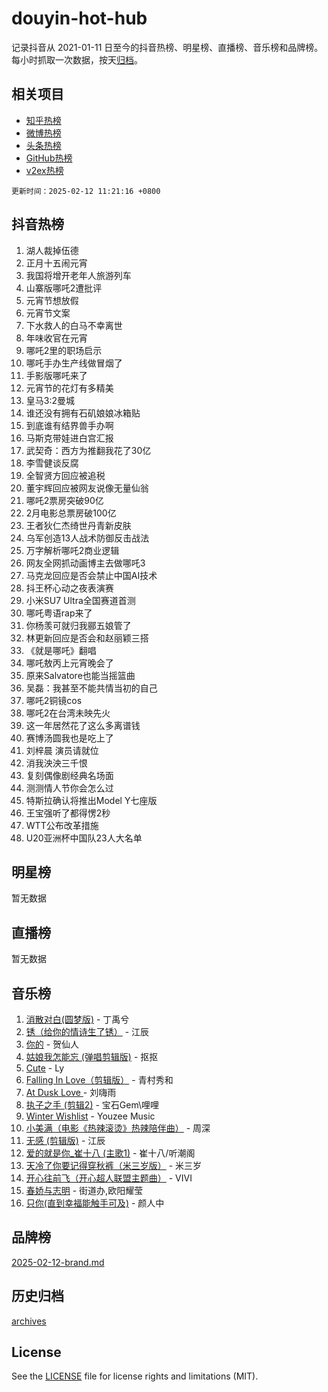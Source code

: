 # douyin-hot-hub

记录抖音从 2021-01-11 日至今的抖音热榜、明星榜、直播榜、音乐榜和品牌榜。每小时抓取一次数据，按天[归档](archives)。

## 相关项目

- [知乎热榜](https://github.com/lonnyzhang423/zhihu-hot-hub)
- [微博热榜](https://github.com/lonnyzhang423/weibo-hot-hub)
- [头条热榜](https://github.com/lonnyzhang423/toutiao-hot-hub)
- [GitHub热榜](https://github.com/lonnyzhang423/github-hot-hub)
- [v2ex热榜](https://github.com/lonnyzhang423/v2ex-hot-hub)


`更新时间：2025-02-12 11:21:16 +0800`

## 抖音热榜

1. 湖人裁掉伍德
1. 正月十五闹元宵
1. 我国将增开老年人旅游列车
1. 山寨版哪吒2遭批评
1. 元宵节想放假
1. 元宵节文案
1. 下水救人的白马不幸离世
1. 年味收官在元宵
1. 哪吒2里的职场启示
1. 哪吒手办生产线做冒烟了
1. 手影版哪吒来了
1. 元宵节的花灯有多精美
1. 皇马3:2曼城
1. 谁还没有拥有石矶娘娘冰箱贴
1. 到底谁有结界兽手办啊
1. 马斯克带娃进白宫汇报
1. 武契奇：西方为推翻我花了30亿
1. 李雪健谈反腐
1. 全智贤方回应被追税
1. 董宇辉回应被网友说像无量仙翁
1. 哪吒2票房突破90亿
1. 2月电影总票房破100亿
1. 王者狄仁杰绮世丹青新皮肤
1. 乌军创造13人战术防御反击战法
1. 万字解析哪吒2商业逻辑
1. 网友全网抓动画博主去做哪吒3
1. 马克龙回应是否会禁止中国AI技术
1. 抖王杯心动之夜表演赛
1. 小米SU7 Ultra全国赛道首测
1. 哪吒粤语rap来了
1. 你杨羡可就归我郦五娘管了
1. 林更新回应是否会和赵丽颖三搭
1. 《就是哪吒》翻唱
1. 哪吒敖丙上元宵晚会了
1. 原来Salvatore也能当摇篮曲
1. 吴磊：我甚至不能共情当初的自己
1. 哪吒2铜镜cos
1. 哪吒2在台湾未映先火
1. 这一年居然花了这么多离谱钱
1. 赛博汤圆我也是吃上了
1. 刘梓晨 演员请就位
1. 消我泱泱三千恨
1. 复刻偶像剧经典名场面
1. 测测情人节你会怎么过
1. 特斯拉确认将推出Model Y七座版
1. 王宝强听了都得愣2秒
1. WTT公布改革措施
1. U20亚洲杯中国队23人大名单

## 明星榜

暂无数据

## 直播榜

暂无数据

## 音乐榜

1. [消散对白(圆梦版)](https://sf5-hl-cdn-tos.douyinstatic.com/obj/tos-cn-ve-2774/og4jB5I5IizzoZVAAAzWgBMAsMDWoArfwBOiFs) - 丁禹兮
1. [锈（给你的情诗生了锈）](https://sf5-hl-cdn-tos.douyinstatic.com/obj/tos-cn-ve-2774/o8a1PBtVqIYbPEGK6e5A4egedVMdm3fCIz6bbE) - 江辰
1. [你的](https://sf5-hl-cdn-tos.douyinstatic.com/obj/tos-cn-ve-2774/oYuIeKf42jB7sEV6B2upMdpYAgfrQWj0FeRegh) - 贺仙人
1. [姑娘我怎能忘 (弹唱剪辑版)](https://sf5-hl-cdn-tos.douyinstatic.com/obj/tos-cn-ve-2774/okamwrBGEMz6illuEofAsMV4yzF5tVWbBiA5AI) - 抠抠
1. [Cute](https://sf5-hl-cdn-tos.douyinstatic.com/obj/tos-cn-ve-2774/o4IbIzHWKAAB4wsS5qMBRiiAlEBGTpQRNfFvuo) - Ly
1. [Falling In Love（剪辑版）](https://sf5-hl-cdn-tos.douyinstatic.com/obj/tos-cn-ve-2774/o8ajpA8zzgBPahbBIO8AcKGBLJezFCRd1wfP9f) - 青村秀和
1. [ At Dusk  Love ](https://sf5-hl-cdn-tos.douyinstatic.com/obj/tos-cn-ve-2774/o8CrpCf5CaYgI4ZrtQgMQAFEfuGqNnRSDQAPBc) - 刘嗨雨
1. [执子之手 (剪辑2)](https://sf5-hl-cdn-tos.douyinstatic.com/obj/tos-cn-ve-2774/oUoZLQjCc31XzqsBnBQUNgeKtYPBcgbFDwtfcu) - 宝石Gem\哩哩
1. [Winter Wishlist](https://sf5-hl-cdn-tos.douyinstatic.com/obj/tos-cn-ve-2774/oIIgUOeamCFCVAzxN6MFRLIBlLGpUqQxeeHrLE) - Youzee Music
1. [小美满（电影《热辣滚烫》热辣陪伴曲）](https://sf5-hl-cdn-tos.douyinstatic.com/obj/tos-cn-ve-2774/o0GAn2lSgfZIDUgtevCGDQYnFg4CwnrBaxbTZL) - 周深
1. [无感 (剪辑版)](https://sf5-hl-cdn-tos.douyinstatic.com/obj/tos-cn-ve-2774/o0eIsUzJBDlQaQFC5OFlgbMEZC1TFYBftOBn6p) - 江辰
1. [爱的就是你_崔十八 (主歌1)](https://sf5-hl-cdn-tos.douyinstatic.com/obj/tos-cn-ve-2774/oI5BO5DhFZ6UTcNCnZaOCBLtZ7WIMQGfgnXf5E) - 崔十八/听潮阁
1. [天冷了你要记得穿秋裤（米三岁版）](https://sf6-cdn-tos.douyinstatic.com/obj/tos-cn-ve-2774/oQlIwVIDWiZ6BQilAorS7MA0AgCkQDvcZAdm1) - 米三岁
1. [开心往前飞（开心超人联盟主题曲）](https://sf5-hl-cdn-tos.douyinstatic.com/obj/tos-cn-ve-2774/9d8fb7c82cf1421fb93a9fe925275e0a) - VIVI
1. [春娇与志明](https://sf3-cdn-tos.douyinstatic.com/obj/tos-cn-ve-2774/e530d8fceb7044b39707d7f9ff54add1) - 街道办,欧阳耀莹
1. [只你(直到幸福能触手可及)](https://sf5-hl-cdn-tos.douyinstatic.com/obj/tos-cn-ve-2774/o0lBkRDzFTeaVSUz3ZZSCBVtZ5DIMQGfgmEAuE) - 颜人中

## 品牌榜

[2025-02-12-brand.md](archives/2025-02-12-brand.md)

## 历史归档

[archives](archives)

## License

See the [LICENSE](LICENSE) file for license rights and limitations (MIT).
